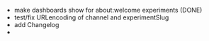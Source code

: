 
* make dashboards show for about:welcome experiments (DONE)
* test/fix URLencoding of channel and experimentSlug
* add Changelog
*